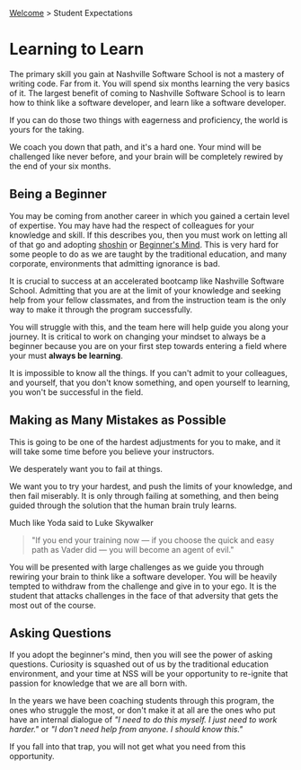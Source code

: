 [Welcome](../../) > Student Expectations

# Learning to Learn

The primary skill you gain at Nashville Software School is not a mastery of writing code. Far from it. You will spend six months learning the very basics of it. The largest benefit of coming to Nashville Software School is to learn how to think like a software developer, and learn like a software developer.

If you can do those two things with eagerness and proficiency, the world is yours for the taking.

We coach you down that path, and it's a hard one. Your mind will be challenged like never before, and your brain will be completely rewired by the end of your six months.

## Being a Beginner

You may be coming from another career in which you gained a certain level of expertise. You may have had the respect of colleagues for your knowledge and skill. If this describes you, then you must work on letting all of that go and adopting [shoshin](https://en.wikipedia.org/wiki/Shoshin) or [Beginner's Mind](https://www.nithyananda.org/article/what-beginner-mind). This is very hard for some people to do as we are taught by the traditional education, and many corporate, environments that admitting ignorance is bad.

It is crucial to success at an accelerated bootcamp like Nashville Software School. Admitting that you are at the limit of your knowledge and seeking help from your fellow classmates, and from the instruction team is the only way to make it through the program successfully.

You will struggle with this, and the team here will help guide you along your journey. It is critical to work on changing your mindset to always be a beginner because you are on your first step towards entering a field where your must **always be learning**.

It is impossible to know all the things. If you can't admit to your colleagues, and yourself, that you don't know something, and open yourself to learning, you won't be successful in the field.

## Making as Many Mistakes as Possible

This is going to be one of the hardest adjustments for you to make, and it will take some time before you believe your instructors.

We desperately want you to fail at things.

We want you to try your hardest, and push the limits of your knowledge, and then fail miserably. It is only through failing at something, and then being guided through the solution that the human brain truly learns.

Much like Yoda said to Luke Skywalker

> "If you end your training now — if you choose the quick and easy path as Vader did — you will become an agent of evil."

You will be presented with large challenges as we guide you through rewiring your brain to think like a software developer. You will be heavily tempted to withdraw from the challenge and give in to your ego. It is the student that attacks challenges in the face of that adversity that gets the most out of the course.

## Asking Questions

If you adopt the beginner's mind, then you will see the power of asking questions. Curiosity is squashed out of us by the traditional education environment, and your time at NSS will be your opportunity to re-ignite that passion for knowledge that we are all born with.

In the years we have been coaching students through this program, the ones who struggle the most, or don't make it at all are the ones who put have an internal dialogue of _"I need to do this myself. I just need to work harder."_ or _"I don't need help from anyone. I should know this."_

If you fall into that trap, you will not get what you need from this opportunity.
